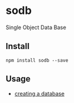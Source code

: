 # sodb

Single Object Data Base

## Install

```
npm install sodb --save
```

## Usage

 - [creating a database](docs/creating_a_database.markdown)
